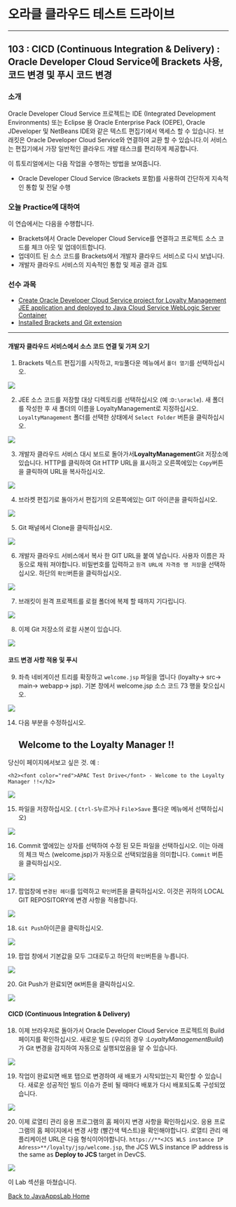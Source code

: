 # 오라클 클라우드 테스트 드라이브 #
-----
## 103 : CICD (Continuous Integration &amp; Delivery) : Oracle Developer Cloud Service에 Brackets 사용, 코드 변경 및 푸시 코드 변경 ##


### 소개 ###
Oracle Developer Cloud Service 프로젝트는 IDE (Integrated Development Environments) 또는 Eclipse 용 Oracle Enterprise Pack (OEPE), Oracle JDeveloper 및 NetBeans IDE와 같은 텍스트 편집기에서 액세스 할 수 있습니다. 브래킷은 Oracle Developer Cloud Service와 연결하여 교환 할 수 있습니다.이 서비스는 편집기에서 가장 일반적인 클라우드 개발 태스크를 편리하게 제공합니다. 

이 튜토리얼에서는 다음 작업을 수행하는 방법을 보여줍니다. 
- Oracle Developer Cloud Service (Brackets 포함)를 사용하여 간단하게 지속적인 통합 및 전달 수행 

### 오늘 Practice에 대하여 ###
이 연습에서는 다음을 수행합니다. 
- Brackets에서 Oracle Developer Cloud Service를 연결하고 프로젝트 소스 코드를 체크 아웃 및 업데이트합니다. 
- 업데이트 된 소스 코드를 Brackets에서 개발자 클라우드 서비스로 다시 보냅니다. 
- 개발자 클라우드 서비스의 지속적인 통합 및 제공 결과 검토 

### 선수 과목 ###
+ [Create Oracle Developer Cloud Service project for Loyalty Management JEE application and deployed to Java Cloud Service WebLogic Server Container](102-JavaAppsLab.md)
+ [Installed Brackets and Git extension](brackets.md)

----


#### 개발자 클라우드 서비스에서 소스 코드 연결 및 가져 오기 

1. Brackets 텍스트 편집기를 시작하고, `파일`풀다운 메뉴에서 `폴더 열기`를 선택하십시오. 

![](images/103/02.openfolder.png)


2. JEE 소스 코드를 저장할 대상 디렉토리를 선택하십시오 (예 :`D:\oracle`). 새 폴더를 작성한 후 새 폴더의 이름을 LoyaltyManagement로 지정하십시오. `LoyaltyManagement` 폴더를 선택한 상태에서 `Select Folder` 버튼을 클릭하십시오. 

![](images/103/03.selectfolder.png)


3. 개발자 클라우드 서비스 대시 보드로 돌아가서**LoyaltyManagement**Git 저장소에 있습니다. HTTP를 클릭하여 Git HTTP URL을 표시하고 오른쪽에있는 `Copy`버튼을 클릭하여 URL을 복사하십시오. 

![](images/103/04.devcs.git.png)


4. 브라켓 편집기로 돌아가서 편집기의 오른쪽에있는 GIT 아이콘을 클릭하십시오. 

![](images/103/05.brackets.git.png)


5. Git 패널에서 Clone을 클릭하십시오. 

![](images/103/06.brackets.clone.png)


6. 개발자 클라우드 서비스에서 복사 한 GIT URL을 붙여 넣습니다. 사용자 이름은 자동으로 채워 져야합니다. 비밀번호를 입력하고 `원격 URL에 자격증 명 저장`을 선택하십시오. 하단의 `확인`버튼을 클릭하십시오. 

![](images/103/07.brackets.clone1.png)


7. 브래킷이 원격 프로젝트를 로컬 폴더에 복제 할 때까지 기다립니다. 

![](images/103/08.brackets.clone2.png)


8. 이제 Git 저장소의 로컬 사본이 있습니다. 

![](images/103/09.brackets.clone3.png)


#### 코드 변경 사항 적용 및 푸시 

9. 좌측 네비게이션 트리를 확장하고 `welcome.jsp` 파일을 엽니다 (loyalty-> src-> main-> webapp-> jsp). 기본 창에서 welcome.jsp 소스 코드 73 행을 찾으십시오. 

![](images/103/10.brackets.change.png)


14. 다음 부분을 수정하십시오. 

  	<h2>Welcome to the Loyalty Manager !!</h2>


당신이 페이지에서보고 싶은 것. 예 : 

	<h2><font color="red">APAC Test Drive</font> - Welcome to the Loyalty Manager !!</h2>


![](images/103/11.brackets.change1.png)


15. 파일을 저장하십시오. ( `Ctrl-S`누르거나 `File`>`Save` 풀다운 메뉴에서 선택하십시오) 

![](images/103/12.brackets.save.png)


16. Commit 옆에있는 상자를 선택하여 수정 된 모든 파일을 선택하십시오. 이는 아래의 체크 박스 (welcome.jsp)가 자동으로 선택되었음을 의미합니다. `Commit` 버튼을 클릭하십시오. 

![](images/103/13.brackets.commit.png)


17. 팝업창에 `변경된 헤더`를 입력하고 `확인`버튼을 클릭하십시오. 이것은 귀하의 LOCAL GIT REPOSITORY에 변경 사항을 적용합니다. 

![](images/103/14.brackets.commit1.png)


18. `Git Push`아이콘을 클릭하십시오. 

![](images/103/15.brackets.commit2.png)


19. 팝업 창에서 기본값을 모두 그대로두고 하단의 `확인`버튼을 누릅니다. 

![](images/103/15.brackets.commit3.png)


20. Git Push가 완료되면 `OK`버튼을 클릭하십시오. 

![](images/103/16.brackets.done.png)


#### CICD (Continuous Integration &amp; Delivery) 

18. 이제 브라우저로 돌아가서 Oracle Developer Cloud Service 프로젝트의 Build 페이지를 확인하십시오. 새로운 빌드 (우리의 경우 :*LoyaltyManagementBuild*)가 Git 변경을 감지하여 자동으로 실행되었음을 알 수 있습니다. 

![](images/103/21.png)


19. 작업이 완료되면 배포 탭으로 변경하여 새 배포가 시작되었는지 확인할 수 있습니다. 새로운 성공적인 빌드 이슈가 준비 될 때마다 배포가 다시 배포되도록 구성되었습니다. 

![](images/103/22.png)


20. 이제 로열티 관리 응용 프로그램의 홈 페이지 변경 사항을 확인하십시오. 응용 프로그램의 홈 페이지에서 변경 사항 (빨간색 텍스트)을 확인해야합니다. 로열티 관리 애플리케이션 URL은 다음 형식이어야합니다. 
	`https://**<JCS WLS instance IP Adress>**/loyalty/jsp/welcome.jsp`, the JCS WLS instance IP address is the same as **Deploy to JCS** target in DevCS.


![](images/103/23.png)


이 Lab 섹션을 마쳤습니다. 

[Back to JavaAppsLab Home](README.md) 

